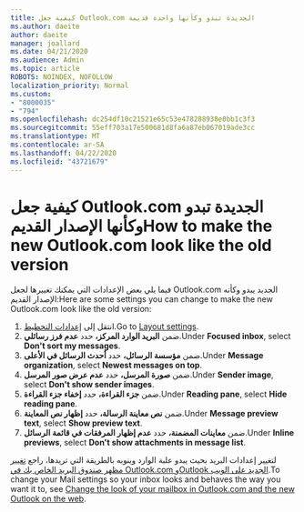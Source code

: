 ```yaml
---
title: كيفية جعل Outlook.com الجديدة تبدو وكأنها واحدة قديمة
ms.author: daeite
author: daeite
manager: joallard
ms.date: 04/21/2020
ms.audience: Admin
ms.topic: article
ROBOTS: NOINDEX, NOFOLLOW
localization_priority: Normal
ms.custom:
- "8000035"
- "794"
ms.openlocfilehash: dc254df10c21521e65c53e478288938e0bb1c3f3
ms.sourcegitcommit: 55eff703a17e500681d8fa6a87eb067019ade3cc
ms.translationtype: MT
ms.contentlocale: ar-SA
ms.lasthandoff: 04/22/2020
ms.locfileid: "43721679"
---
```

# <a name="how-to-make-the-new-outlookcom-look-like-the-old-version"></a><span data-ttu-id="9ee86-102">كيفية جعل Outlook.com الجديدة تبدو وكأنها الإصدار القديم</span><span class="sxs-lookup"><span data-stu-id="9ee86-102">How to make the new Outlook.com look like the old version</span></span>

<span data-ttu-id="9ee86-103">فيما يلي بعض الإعدادات التي يمكنك تغييرها لجعل Outlook.com الجديد يبدو وكأنه الإصدار القديم:</span><span class="sxs-lookup"><span data-stu-id="9ee86-103">Here are some settings you can change to make the new Outlook.com look like the old version:</span></span>

1. <span data-ttu-id="9ee86-104">انتقل إلى [إعدادات التخطيط](https://outlook.live.com/mail/options/mail/layout).</span><span class="sxs-lookup"><span data-stu-id="9ee86-104">Go to [Layout settings](https://outlook.live.com/mail/options/mail/layout).</span></span>
1. <span data-ttu-id="9ee86-105">ضمن **البريد الوارد المركز،** حدد **عدم فرز رسائلي**.</span><span class="sxs-lookup"><span data-stu-id="9ee86-105">Under **Focused inbox**, select **Don't sort my messages**.</span></span>
1. <span data-ttu-id="9ee86-106">ضمن **مؤسسة الرسائل،** حدد **أحدث الرسائل في الأعلى**.</span><span class="sxs-lookup"><span data-stu-id="9ee86-106">Under **Message organization**, select **Newest messages on top**.</span></span>
1. <span data-ttu-id="9ee86-107">ضمن **صورة المرسل،** حدد **عدم عرض صور المرسل**.</span><span class="sxs-lookup"><span data-stu-id="9ee86-107">Under **Sender image**, select **Don't show sender images**.</span></span>
1. <span data-ttu-id="9ee86-108">ضمن **جزء القراءة،** حدد **إخفاء جزء القراءة**.</span><span class="sxs-lookup"><span data-stu-id="9ee86-108">Under **Reading pane**, select **Hide reading pane**.</span></span>
1. <span data-ttu-id="9ee86-109">ضمن **نص معاينة الرسالة،** حدد **إظهار نص المعاينة**.</span><span class="sxs-lookup"><span data-stu-id="9ee86-109">Under **Message preview text**, select **Show preview text**.</span></span>
1. <span data-ttu-id="9ee86-110">ضمن **معاينات المضمنة،** حدد **عدم إظهار المرفقات في قائمة الرسائل**.</span><span class="sxs-lookup"><span data-stu-id="9ee86-110">Under **Inline previews**, select **Don't show attachments in message list**.</span></span>

<span data-ttu-id="9ee86-111">لتغيير إعدادات البريد بحيث يبدو علبة الوارد وينوبه بالطريقة التي تريدها، راجع [تغيير مظهر صندوق البريد الخاص بك في Outlook.com وOutlook الجديد على الويب](https://support.office.com/article/b41c2ecb-f23c-42b3-b7f8-659646d5e58c?wt.mc_id=Office_Outlook_com_Alchemy).</span><span class="sxs-lookup"><span data-stu-id="9ee86-111">To change your Mail settings so your inbox looks and behaves the way you want it to, see [Change the look of your mailbox in Outlook.com and the new Outlook on the web](https://support.office.com/article/b41c2ecb-f23c-42b3-b7f8-659646d5e58c?wt.mc_id=Office_Outlook_com_Alchemy).</span></span>
